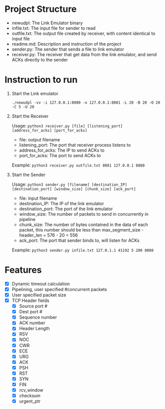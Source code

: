 # Project Structure
* newudpl: The Link Emulator binary
* infile.txt: The input file for sender to read
* outfile.txt: The output file created by receiver, with content identical to input file
* readme.md: Description and instruction of the project
* sender.py: The sender that sends a file to link emulator
* receiver.py: The receiver that get data from the link emulator, and send ACKs directly to the sender

# Instruction to run
1. Start the Link emulator 
   
   `./newudpl -vv -i 127.0.0.1:8080 -o 127.0.0.1:8081 -L 20 -B 20 -O 20 -C 5 -U 20`
2. Start the Receiver 
   
   Usage: `python3 receiver.py [file] [listening_port] [address_for_acks] [port_for_acks]`
   * file: output filename
   * listening_port: The port that receiver process listens to
   * address_for_acks: The IP to send ACKs to
   * port_for_acks: The port to send ACKs to
  
   Example: `python3 receiver.py outfile.txt 8081 127.0.0.1 8080`

3. Start the Sender 
   
   Usage: `python3 sender.py [filename] [destination_IP] [destination_port] [window_size] [chunk_size] [ack_port]`
   * file: input filename
   * destination_IP: The IP of the link emulator
   * destination_port: The port of the link emulator
   * window_size: The number of packets to send in concurrently in pipeline
   * chunk_size: The number of bytes contained in the data of each packet, this number should be less than max_segment_size - header_len = 576 - 20 = 556
   * ack_port: The port that sender binds to, will listen for ACKs
  
   Example: `python3 sender.py infile.txt 127.0.1.1 41192 5 200 8080`

# Features
- [x] Dynamic timeout calculation
- [x] Pipelining, user specified #concurrent packets
- [x] User specified packet size
- [x] TCP Header fields
  - [x]  Source port #
  - [x]  Dest port #
  - [x]  Sequence number
  - [x]  ACK number
  - [x]  Header Length
  - [x]  RSV
  - [x]  NOC    
  - [x]  CWR
  - [x]  ECE
  - [x]  URG
  - [x]  ACK
  - [x]  PSH
  - [x]  RST
  - [x]  SYN
  - [x]  FIN
  - [x]  rcv_window
  - [x]  checksum
  - [x]  urgent_ptr